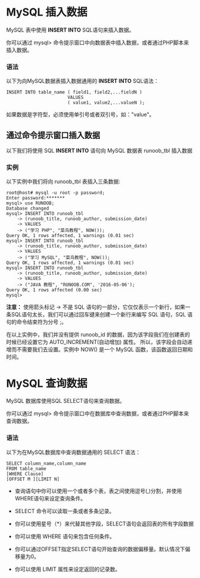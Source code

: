 # MySQL 插入数据

 MySQL 表中使用 **INSERT INTO** SQL语句来插入数据。

 你可以通过 mysql&gt; 命令提示窗口中向数据表中插入数据，或者通过PHP脚本来插入数据。

### 语法

以下为向MySQL数据表插入数据通用的 **INSERT INTO** SQL语法：

```
INSERT INTO table_name ( field1, field2,...fieldN )
                       VALUES
                       ( value1, value2,...valueN );
```

 如果数据是字符型，必须使用单引号或者双引号，如："value"。

## 通过命令提示窗口插入数据

 以下我们将使用 SQL **INSERT INTO** 语句向 MySQL 数据表 runoob\_tbl 插入数据

### 实例

以下实例中我们将向 runoob\_tbl 表插入三条数据:

```
root@host# mysql -u root -p password;
Enter password:*******
mysql> use RUNOOB;
Database changed
mysql> INSERT INTO runoob_tbl 
    -> (runoob_title, runoob_author, submission_date)
    -> VALUES
    -> ("学习 PHP", "菜鸟教程", NOW());
Query OK, 1 rows affected, 1 warnings (0.01 sec)
mysql> INSERT INTO runoob_tbl
    -> (runoob_title, runoob_author, submission_date)
    -> VALUES
    -> ("学习 MySQL", "菜鸟教程", NOW());
Query OK, 1 rows affected, 1 warnings (0.01 sec)
mysql> INSERT INTO runoob_tbl
    -> (runoob_title, runoob_author, submission_date)
    -> VALUES
    -> ("JAVA 教程", "RUNOOB.COM", '2016-05-06');
Query OK, 1 rows affected (0.00 sec)
mysql>
```

**注意：** 使用箭头标记 -&gt; 不是 SQL 语句的一部分，它仅仅表示一个新行，如果一条SQL语句太长，我们可以通过回车键来创建一个新行来编写 SQL 语句，SQL 语句的命令结束符为分号 ;。

 在以上实例中，我们并没有提供 runoob\_id 的数据，因为该字段我们在创建表的时候已经设置它为 AUTO\_INCREMENT\(自动增加\) 属性。 所以，该字段会自动递增而不需要我们去设置。实例中 NOW\(\) 是一个 MySQL 函数，该函数返回日期和时间。

# MySQL 查询数据

MySQL 数据库使用SQL SELECT语句来查询数据。

 你可以通过 mysql&gt; 命令提示窗口中在数据库中查询数据，或者通过PHP脚本来查询数据。

### 语法

 以下为在MySQL数据库中查询数据通用的 SELECT 语法：

```
SELECT column_name,column_name
FROM table_name
[WHERE Clause]
[OFFSET M ][LIMIT N]
```

* 查询语句中你可以使用一个或者多个表，表之间使用逗号\(,\)分割，并使用WHERE语句来设定查询条件。

* SELECT 命令可以读取一条或者多条记录。
* 你可以使用星号（\*）来代替其他字段，SELECT语句会返回表的所有字段数据
* 你可以使用 WHERE 语句来包含任何条件。
* 你可以通过OFFSET指定SELECT语句开始查询的数据偏移量。默认情况下偏移量为0。
* 你可以使用 LIMIT 属性来设定返回的记录数。





